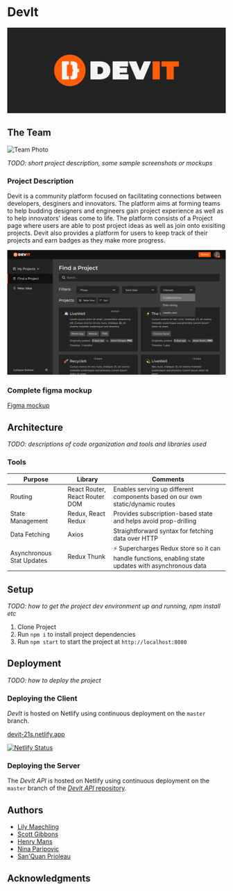 # DevIt

![DevIt Logo](./images/logo/devit_logo_light_with_bg.png)

## The Team
![Team Photo](./images/team-photo/team_meeting.png)

_TODO: short project description, some sample screenshots or mockups_

### Project Description

Devit is a community platform focused on facilitating connections between developers, desginers and innovators. The platform aims at forming teams to help budding designers and engineers gain project experience as well as to help innovators' ideas come to life. The platform consists of a Project page where users are able to post project ideas as well as join onto exisiting projects. Devit also provides a platform for users to keep track of their projects and earn badges as they make more progress. 

![Find a Project Mockup](./images/mockups/find_a_project.png)

### Complete figma mockup 

[Figma mockup](https://www.figma.com/file/6sZtOJFTGTyQ3ugzVtJsVW/HiFi-Sketches?node-id=0%3A1)


## Architecture

_TODO: descriptions of code organization and tools and libraries used_

### Tools
| Purpose                   | Library                        | Comments                                                                                             |
|---------------------------|--------------------------------|------------------------------------------------------------------------------------------------------|
| Routing                   | React Router, React Router DOM | Enables serving up different components based on our own static/dynamic routes                       |
| State Management          | Redux, React Redux             | Provides subscription-based state and helps avoid prop-drilling                                      |
| Data Fetching             | Axios                          | Straightforward syntax for fetching data over HTTP                                                   |
| Asynchronous Stat Updates | Redux Thunk                    | ⚡️ Supercharges Redux store so it can handle functions, enabling state updates with asynchronous data  |

## Setup

_TODO: how to get the project dev environment up and running, npm install etc_
1. Clone Project
2. Run `npm i` to install project dependencies
3. Run `npm start` to start the project at `http://localhost:8080`

## Deployment

_TODO: how to deploy the project_

### Deploying the Client

_DevIt_ is hosted on Netlify using continuous deployment on the `master` branch.

[devit-21s.netlify.app](devit-21s.netlify.app)

[![Netlify Status](https://api.netlify.com/api/v1/badges/333af860-cc70-4ceb-8ffb-729bd4cba9be/deploy-status)](https://app.netlify.com/sites/devit-21s/deploys)

### Deploying the Server

The _DevIt API_ is hosted on Netlify using continuous deployment on the `master` branch of the [_DevIt API_ repository](https://github.com/dartmouth-cs52-21S/project-api-devit).


## Authors

- [Lily Maechling](https://github.com/lilymaechling)
- [Scott Gibbons](https://github.com/ScottGibbons00)
- [Henry Mans](https://github.com/henrymans)
- [Nina Paripovic](https://github.com/ninaparipovic)
- [San'Quan Prioleau](https://github.com/sprioleau)

## Acknowledgments
